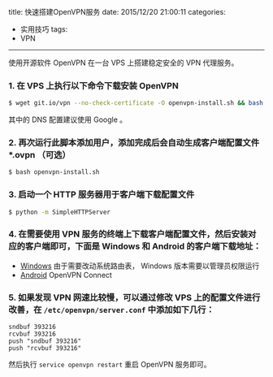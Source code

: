title: 快速搭建OpenVPN服务
date: 2015/12/20 21:00:11
categories:
- 实用技巧
tags:
- VPN

---

使用开源软件 OpenVPN 在一台 VPS 上搭建稳定安全的 VPN 代理服务。
<!-- more -->

### 1. 在 VPS 上执行以下命令下载安装 OpenVPN
```bash
$ wget git.io/vpn --no-check-certificate -O openvpn-install.sh && bash openvpn-install.sh
```
其中的 DNS 配置建议使用 Google 。

### 2. 再次运行此脚本添加用户，添加完成后会自动生成客户端配置文件 *.ovpn （可选）
```bash
$ bash openvpn-install.sh
```

### 3. 启动一个 HTTP 服务器用于客户端下载配置文件
```bash
$ python -m SimpleHTTPServer
```

### 4. 在需要使用 VPN 服务的终端上下载客户端配置文件，然后安装对应的客户端即可，下面是 Windows 和 Android 的客户端下载地址：
- [Windows](https://openvpn.net/index.php/open-source/downloads.html) 由于需要改动系统路由表， Windows 版本需要以管理员权限运行
- [Android](https://play.google.com/store/apps/details?id=net.openvpn.openvpn) OpenVPN Connect

### 5. 如果发现 VPN 网速比较慢，可以通过修改 VPS 上的配置文件进行改善，在 `/etc/openvpn/server.conf` 中添加如下几行：
```
sndbuf 393216
rcvbuf 393216
push "sndbuf 393216"
push "rcvbuf 393216"
```
然后执行 `service openvpn restart` 重启 OpenVPN 服务即可。